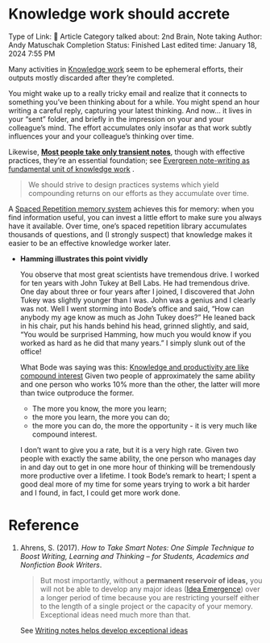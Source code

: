 # Knowledge work should accrete

Type of Link: 📝 Article
Category talked about: 2nd Brain, Note taking
Author: Andy Matuschak
Completion Status: Finished
Last edited time: January 18, 2024 7:55 PM

Many activities in [Knowledge work](https://www.notion.so/Knowledge-work-1fbb3ac633e7402c9eb5de1fc0400e67?pvs=21) seem to be ephemeral efforts, their outputs mostly discarded after they’re completed.

You might wake up to a really tricky email and realize that it connects to something you’ve been thinking about for a while. You might spend an hour writing a careful reply, capturing your latest thinking. And now… it lives in your “sent” folder, and briefly in the impression on your and your colleague’s mind. The effort accumulates only insofar as that work subtly influences your and your colleague’s thinking over time.

Likewise, [**Most people take only transient notes**](Most%20people%20take%20only%20transient%20notes.md), though with effective practices, they’re an essential foundation; see [Evergreen note-writing as fundamental unit of knowledge work](Evergreen%20note-writing%20as%20fundamental%20unit%20of%20knowledge%20work.md) .

> We should strive to design practices systems which yield compounding returns on our efforts as they accumulate over time.
> 

A [Spaced Repetition memory system](Spaced%20Repetition%20memory%20system.md) achieves this for memory: when you find information useful, you can invest a little effort to make sure you always have it available. Over time, one’s spaced repetition library accumulates thousands of questions, and (I strongly suspect) that knowledge makes it easier to be an effective knowledge worker later.

- **Hamming illustrates this point vividly**
    
    You observe that most great scientists have tremendous drive. I worked for ten years with John Tukey at Bell Labs. He had tremendous drive. One day about three or four years after I joined, I discovered that John Tukey was slightly younger than I was. John was a genius and I clearly was not. Well I went storming into Bode’s office and said, “How can anybody my age know as much as John Tukey does?” He leaned back in his chair, put his hands behind his head, grinned slightly, and said, “You would be surprised Hamming, how much you would know if you worked as hard as he did that many years.” I simply slunk out of the office!
    
    What Bode was saying was this: [Knowledge and productivity are like compound interest](https://www.notion.so/Knowledge-and-productivity-are-like-compound-interest-b0c26ed4f2084919ab8d054d043997f5?pvs=21)  Given two people of approximately the same ability and one person who works 10% more than the other, the latter will more than twice outproduce the former. 
    
    - The more you know, the more you learn;
    - the more you learn, the more you can do;
    - the more you can do, the more the opportunity - it is very much like compound interest.
    
    I don’t want to give you a rate, but it is a very high rate. Given two people with exactly the same ability, the one person who manages day in and day out to get in one more hour of thinking will be tremendously more productive over a lifetime. I took Bode’s remark to heart; I spent a good deal more of my time for some years trying to work a bit harder and I found, in fact, I could get more work done.
    

# Reference

1. Ahrens, S. (2017). *How to Take Smart Notes: One Simple Technique to Boost Writing, Learning and Thinking – for Students, Academics and Nonfiction Book Writers*.
    
    
    > But most importantly, without a **permanent reservoir of ideas,** you will not be able to develop any major ideas ([Idea Emergence](Idea%20Emergence%202b86318441a5433fa68fa42b17001e27.md)) over a longer period of time because you are restricting yourself either to the length of a single project or the capacity of your memory. Exceptional ideas need much more than that.
    > 
    
    See [Writing notes helps develop exceptional ideas](https://www.notion.so/Writing-notes-helps-develop-exceptional-ideas-49568812eb6341ef82f546f6f3461295?pvs=21)